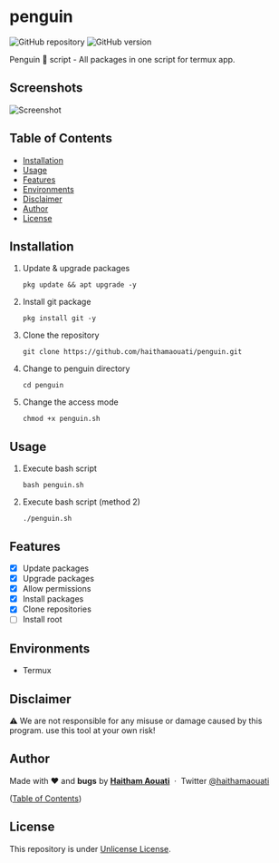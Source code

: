 # penguin

![GitHub repository](https://img.shields.io/badge/haithamaouati-penguin-blue?style=flat-square&logo=github)
![GitHub version](https://img.shields.io/badge/version-1.0-yellow?style=flat-square)

Penguin 🐧 script - All packages in one script for termux app.
## Screenshots

![Screenshot](https://raw.githubusercontent.com/haithamaouati/penguin/main/screenshot.jpg?raw=true "Optional Title")

## Table of Contents

- [Installation](#installation)
- [Usage](#usage)
- [Features](#features)
- [Environments](#environments)
- [Disclaimer](#disclaimer)
- [Author](#author)
- [License](#license)
 
## Installation

1. Update & upgrade packages
    ```
    pkg update && apt upgrade -y
    ```
    
2. Install git package
    ```
    pkg install git -y
    ```

3. Clone the repository
    ```
    git clone https://github.com/haithamaouati/penguin.git
    ```
4. Change to penguin directory
    ```
    cd penguin
    ```
    
5. Change the access mode
    ```
    chmod +x penguin.sh
    ```

## Usage

 1. Execute bash script
    ```
    bash penguin.sh
    ```

2. Execute bash script (method 2)
   ```
   ./penguin.sh
   ```

## Features

   - [x] Update packages
   - [x] Upgrade packages
   - [x] Allow permissions
   - [x] Install packages
   - [x] Clone repositories
   - [ ] Install root

## Environments

* Termux

## Disclaimer

:warning: We are not responsible for any misuse or damage caused by this program. use this tool at your own risk!

## Author

Made with ❤️ and **bugs** by [**Haitham Aouati**](https://www.facebook.com/haithamaouati1/)
&nbsp;&middot;&nbsp;
Twitter [@haithamaouati](https://twitter.com/haithamaouati)

([Table of Contents](#table-of-contents))

## License

This repository is under [Unlicense License](https://github.com/haithamaouati/Garou/blob/main/LICENSE).
